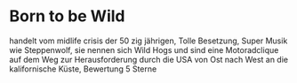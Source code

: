 # Born to be Wild
handelt vom midlife crisis der 50 zig jährigen, Tolle Besetzung, Super Musik wie Steppenwolf, sie nennen sich Wild Hogs und sind eine Motoradclique auf dem Weg zur Herausforderung durch die USA von Ost nach West an die kalifornische Küste, Bewertung 5 Sterne
